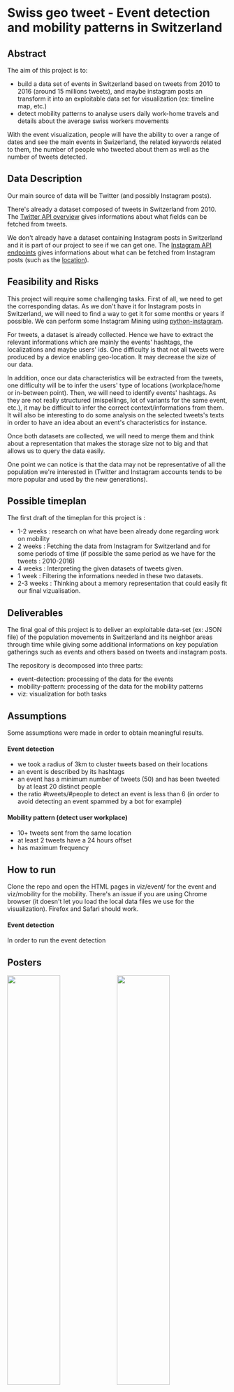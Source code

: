 # Swiss geo tweet - Event detection and mobility patterns in Switzerland

## Abstract

The aim of this project is to:
- build a data set of events in Switzerland based on tweets from 2010 to 2016 (around 15 millions tweets), and maybe instagram posts an transform it into an exploitable data set for visualization (ex: timeline map, etc.)
- detect mobility patterns to analyse users daily work-home travels and details about the average swiss workers movements

With the event visualization, people will have the ability to over a range of dates and see the main events in Swizerland, the related keywords related to them, the number of people who tweeted about them as well as the number of tweets detected.

## Data Description

Our main source of data will be Twitter (and possibly Instagram posts).

There's already a dataset composed of tweets in Switzerland from 2010. The [Twitter API overview](https://dev.twitter.com/overview/api) gives informations about what fields can be fetched from tweets.

We don't already have a dataset containing Instagram posts in Switzerland and it is part of our project to see if we can get one. The [Instagram API endpoints](https://www.instagram.com/developer/endpoints/) gives informations about what can be fetched from Instagram posts (such as the [location](https://www.instagram.com/developer/endpoints/locations/)).

## Feasibility and Risks

This project will require some challenging tasks. First of all, we need to get the corresponding datas. As we don't have it for Instagram posts in Switzerland, we will need to find a way to get it for some months or years if possible. We can perform some Instagram Mining using [python-instagram]( https://github.com/facebookarchive/python-instagram).

For tweets, a dataset is already collected. Hence we have to extract the relevant informations which are mainly the events' hashtags, the localizations and maybe users' ids. One difficulty is that not all tweets were produced by a device enabling geo-location. It may decrease the size of our data.

In addition, once our data characteristics will be extracted from the tweets, one difficulty will be to infer the users' type of locations (workplace/home or in-between point). Then, we will need to identify events' hashtags. As they are not really structured (mispellings, lot of variants for the same event, etc.), it may be difficult to infer the correct context/informations from them. It will also be interesting to do some analysis on the selected tweets's texts in order to have an idea about an event's characteristics for instance.

Once both datasets are collected, we will need to merge them and think about a representation that makes the storage size not to big and that allows us to query the data easily.

One point we can notice is that the data may not be representative of all the population we're interested in (Twitter and Instagram accounts tends to be more popular and used by the new generations). 

## Possible timeplan

The first draft of the timeplan for this project is : 
- 1-2 weeks : research on what have been already done regarding work on mobility 
- 2 weeks : Fetching the data from Instagram for Switzerland and for some periods of time (if possible the same period as we have for the tweets : 2010-2016)
- 4 weeks : Interpreting the given datasets of tweets given.
- 1 week : Filtering the informations needed in these two datasets.
- 2-3 weeks : Thinking about a memory representation that could easily fit our final vizualisation.

## Deliverables

The final goal of this project is to deliver an exploitable data-set (ex: JSON file) of the population movements in Switzerland and its neighbor areas through time while giving some additional informations on key population gatherings such as events and others based on tweets and instagram posts.

The repository is decomposed into three parts:
 - event-detection: processing of the data for the events
 - mobility-pattern: processing of the data for the mobility patterns
 - viz: visualization for both tasks

## Assumptions

Some assumptions were made in order to obtain meaningful results.

#### Event detection

- we took a radius of 3km to cluster tweets based on their locations
- an event is described by its hashtags
- an event has a minimum number of tweets (50) and has been tweeted by at least 20 distinct people
- the ratio #tweets/#people to detect an event is less than 6 (in order to avoid detecting an event spammed by a bot for example)

#### Mobility pattern (detect user workplace)

 - 10+ tweets sent from the same location
 - at least 2 tweets have a 24 hours offset
 - has maximum frequency

## How to run
Clone the repo and open the HTML pages in viz/event/ for the event and viz/mobility for the mobility. There's an issue if you are using Chrome browser (it doesn't let you load the local data files we use for the visualization). Firefox and Safari should work.

#### Event detection
In order to run the event detection

## Posters
<img src="https://cloud.githubusercontent.com/assets/8789206/22499119/27cf9a90-e85d-11e6-9fe9-4f753211306c.jpg" width="49%">
<img src="https://cloud.githubusercontent.com/assets/8789206/22499118/27cef540-e85d-11e6-94ed-3744d3b96fed.jpg" width="49%">
